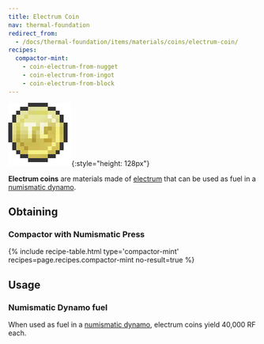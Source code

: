 ```yaml
---
title: Electrum Coin
nav: thermal-foundation
redirect_from:
  - /docs/thermal-foundation/items/materials/coins/electrum-coin/
recipes:
  compactor-mint:
    - coin-electrum-from-nugget
    - coin-electrum-from-ingot
    - coin-electrum-from-block
---
```


![Electrum coin](/assets/images/thermal-foundation/coin-electrum.png){:style="height: 128px"}


**Electrum coins** are materials made of [electrum](/docs/electrum-ingot/) that
can be used as fuel in a [numismatic dynamo](/docs/numismatic-dynamo/).


Obtaining
---------

### Compactor with Numismatic Press
{% include recipe-table.html type='compactor-mint' recipes=page.recipes.compactor-mint no-result=true %}


Usage
-----

### Numismatic Dynamo fuel
When used as fuel in a [numismatic dynamo](/docs/numismatic-dynamo/), electrum
coins yield 40,000 RF each.
